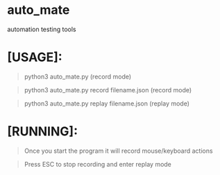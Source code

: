 # auto_mate
automation testing tools

# [USAGE]:
> python3 auto_mate.py (record mode)

> python3 auto_mate.py record filename.json (record mode)

> python3 auto_mate.py replay filename.json (replay mode)

# [RUNNING]:
> Once you start the program it will record mouse/keyboard actions

> Press ESC to stop recording and enter replay mode
